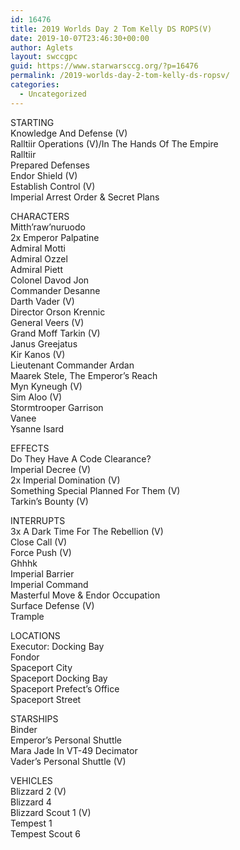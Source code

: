 ```yaml
---
id: 16476
title: 2019 Worlds Day 2 Tom Kelly DS ROPS(V)
date: 2019-10-07T23:46:30+00:00
author: Aglets
layout: swccgpc
guid: https://www.starwarsccg.org/?p=16476
permalink: /2019-worlds-day-2-tom-kelly-ds-ropsv/
categories:
  - Uncategorized
---
```

STARTING  
Knowledge And Defense (V)  
Ralltiir Operations (V)/In The Hands Of The Empire  
Ralltiir  
Prepared Defenses  
Endor Shield (V)  
Establish Control (V)  
Imperial Arrest Order & Secret Plans

CHARACTERS  
Mitth’raw’nuruodo  
2x Emperor Palpatine  
Admiral Motti  
Admiral Ozzel  
Admiral Piett  
Colonel Davod Jon  
Commander Desanne  
Darth Vader (V)  
Director Orson Krennic  
General Veers (V)  
Grand Moff Tarkin (V)  
Janus Greejatus  
Kir Kanos (V)  
Lieutenant Commander Ardan  
Maarek Stele, The Emperor’s Reach  
Myn Kyneugh (V)  
Sim Aloo (V)  
Stormtrooper Garrison  
Vanee  
Ysanne Isard

EFFECTS  
Do They Have A Code Clearance?  
Imperial Decree (V)  
2x Imperial Domination (V)  
Something Special Planned For Them (V)  
Tarkin’s Bounty (V)

INTERRUPTS  
3x A Dark Time For The Rebellion (V)  
Close Call (V)  
Force Push (V)  
Ghhhk  
Imperial Barrier  
Imperial Command  
Masterful Move & Endor Occupation  
Surface Defense (V)  
Trample

LOCATIONS  
Executor: Docking Bay  
Fondor  
Spaceport City  
Spaceport Docking Bay  
Spaceport Prefect’s Office  
Spaceport Street

STARSHIPS  
Binder  
Emperor’s Personal Shuttle  
Mara Jade In VT-49 Decimator  
Vader’s Personal Shuttle (V)

VEHICLES  
Blizzard 2 (V)  
Blizzard 4  
Blizzard Scout 1 (V)  
Tempest 1  
Tempest Scout 6